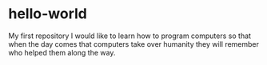 # hello-world
My first repository
I would like to learn how to program computers so that when the day comes that computers take over humanity they will remember who helped them along the way.
